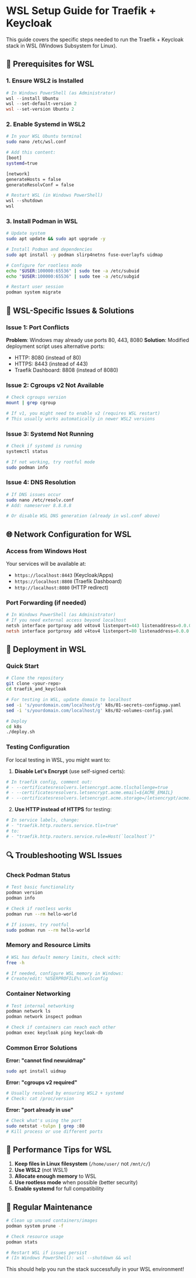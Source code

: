 # WSL Setup Guide for Traefik + Keycloak

This guide covers the specific steps needed to run the Traefik + Keycloak stack in WSL (Windows Subsystem for Linux).

## 🔧 Prerequisites for WSL

### 1. Ensure WSL2 is Installed
```powershell
# In Windows PowerShell (as Administrator)
wsl --install Ubuntu
wsl --set-default-version 2
wsl --set-version Ubuntu 2
```

### 2. Enable Systemd in WSL2
```bash
# In your WSL Ubuntu terminal
sudo nano /etc/wsl.conf

# Add this content:
[boot]
systemd=true

[network]
generateHosts = false
generateResolvConf = false
```

```powershell
# Restart WSL (in Windows PowerShell)
wsl --shutdown
wsl
```

### 3. Install Podman in WSL
```bash
# Update system
sudo apt update && sudo apt upgrade -y

# Install Podman and dependencies
sudo apt install -y podman slirp4netns fuse-overlayfs uidmap

# Configure for rootless mode
echo "$USER:100000:65536" | sudo tee -a /etc/subuid
echo "$USER:100000:65536" | sudo tee -a /etc/subgid

# Restart user session
podman system migrate
```

## 🚨 WSL-Specific Issues & Solutions

### Issue 1: Port Conflicts
**Problem**: Windows may already use ports 80, 443, 8080
**Solution**: Modified deployment script uses alternative ports:
- HTTP: 8080 (instead of 80)
- HTTPS: 8443 (instead of 443)  
- Traefik Dashboard: 8808 (instead of 8080)

### Issue 2: Cgroups v2 Not Available
```bash
# Check cgroups version
mount | grep cgroup

# If v1, you might need to enable v2 (requires WSL restart)
# This usually works automatically in newer WSL2 versions
```

### Issue 3: Systemd Not Running
```bash
# Check if systemd is running
systemctl status

# If not working, try rootful mode
sudo podman info
```

### Issue 4: DNS Resolution
```bash
# If DNS issues occur
sudo nano /etc/resolv.conf
# Add: nameserver 8.8.8.8

# Or disable WSL DNS generation (already in wsl.conf above)
```

## 🌐 Network Configuration for WSL

### Access from Windows Host
Your services will be available at:
- `https://localhost:8443` (Keycloak/Apps)
- `https://localhost:8808` (Traefik Dashboard)
- `http://localhost:8080` (HTTP redirect)

### Port Forwarding (if needed)
```powershell
# In Windows PowerShell (as Administrator)
# If you need external access beyond localhost
netsh interface portproxy add v4tov4 listenport=443 listenaddress=0.0.0.0 connectport=8443 connectaddress=127.0.0.1
netsh interface portproxy add v4tov4 listenport=80 listenaddress=0.0.0.0 connectport=8080 connectaddress=127.0.0.1
```

## 🚀 Deployment in WSL

### Quick Start
```bash
# Clone the repository
git clone <your-repo>
cd traefik_and_keycloak

# For testing in WSL, update domain to localhost
sed -i 's/yourdomain.com/localhost/g' k8s/01-secrets-configmap.yaml
sed -i 's/yourdomain.com/localhost/g' k8s/02-volumes-config.yaml

# Deploy
cd k8s
./deploy.sh
```

### Testing Configuration
For local testing in WSL, you might want to:

1. **Disable Let's Encrypt** (use self-signed certs):
```yaml
# In traefik config, comment out:
# - --certificatesresolvers.letsencrypt.acme.tlschallenge=true
# - --certificatesresolvers.letsencrypt.acme.email=${ACME_EMAIL}
# - --certificatesresolvers.letsencrypt.acme.storage=/letsencrypt/acme.json
```

2. **Use HTTP instead of HTTPS** for testing:
```yaml
# In service labels, change:
# - "traefik.http.routers.service.tls=true"
# to:
# - "traefik.http.routers.service.rule=Host(`localhost`)"
```

## 🔍 Troubleshooting WSL Issues

### Check Podman Status
```bash
# Test basic functionality
podman version
podman info

# Check if rootless works
podman run --rm hello-world

# If issues, try rootful
sudo podman run --rm hello-world
```

### Memory and Resource Limits
```bash
# WSL has default memory limits, check with:
free -h

# If needed, configure WSL memory in Windows:
# Create/edit: %USERPROFILE%\.wslconfig
```

### Container Networking
```bash
# Test internal networking
podman network ls
podman network inspect podman

# Check if containers can reach each other
podman exec keycloak ping keycloak-db
```

### Common Error Solutions

**Error: "cannot find newuidmap"**
```bash
sudo apt install uidmap
```

**Error: "cgroups v2 required"**
```bash
# Usually resolved by ensuring WSL2 + systemd
# Check: cat /proc/version
```

**Error: "port already in use"**
```bash
# Check what's using the port
sudo netstat -tulpn | grep :80
# Kill process or use different ports
```

## 📝 Performance Tips for WSL

1. **Keep files in Linux filesystem** (`/home/user/` not `/mnt/c/`)
2. **Use WSL2** (not WSL1)
3. **Allocate enough memory** to WSL
4. **Use rootless mode** when possible (better security)
5. **Enable systemd** for full compatibility

## 🔄 Regular Maintenance

```bash
# Clean up unused containers/images
podman system prune -f

# Check resource usage
podman stats

# Restart WSL if issues persist
# (In Windows PowerShell): wsl --shutdown && wsl
```

This should help you run the stack successfully in your WSL environment!